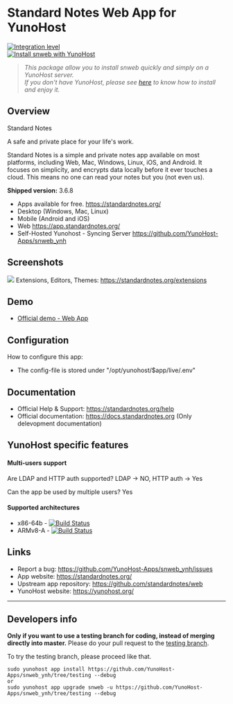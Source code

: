 # Standard Notes Web App for YunoHost

[![Integration level](https://dash.yunohost.org/integration/snweb.svg)](https://dash.yunohost.org/appci/app/snweb)  
[![Install snweb with YunoHost](https://install-app.yunohost.org/install-with-yunohost.svg)](https://install-app.yunohost.org/?app=snweb)

> *This package allow you to install snweb quickly and simply on a YunoHost server.  
If you don't have YunoHost, please see [here](https://yunohost.org/#/install) to know how to install and enjoy it.*

## Overview
Standard Notes

A safe and private place for your life's work.

Standard Notes is a simple and private notes app available on most platforms, including Web, Mac, Windows, Linux, iOS, and Android. It focuses on simplicity, and encrypts data locally before it ever touches a cloud. This means no one can read your notes but you (not even us).

**Shipped version:** 3.6.8
* Apps available for free. https://standardnotes.org/ 
* Desktop (Windows, Mac, Linux)
* Mobile (Android and iOS)
* Web https://app.standardnotes.org/
* Self-Hosted Yunohost - Syncing Server https://github.com/YunoHost-Apps/snweb_ynh

## Screenshots

![](https://camo.githubusercontent.com/ca3744729c6c33f2f42d7917a4e7167c12a786615e14d1719f7d1ec6ed77aae8/68747470733a2f2f7374616e646172646e6f7465732e6f72672f6173736574732f686f6d65706167652d6865726f2e706e67)
Extensions, Editors, Themes: https://standardnotes.org/extensions


## Demo

 * [Official demo - Web App](https://standardnotes.org/demo)

## Configuration

How to configure this app:
* The config-file is stored under "/opt/yunohost/$app/live/.env"

## Documentation

 * Official Help & Support: https://standardnotes.org/help
 * Official documentation: https://docs.standardnotes.org (Only delevopment documentation)

## YunoHost specific features

#### Multi-users support

Are LDAP and HTTP auth supported? LDAP -> NO,  HTTP auth -> Yes

Can the app be used by multiple users?	Yes

#### Supported architectures

 * x86-64b - [![Build Status](https://ci-apps.yunohost.org/ci/logs/snweb%20%28Apps%29.svg)](https://ci-apps.yunohost.org/ci/apps/snweb/)
 * ARMv8-A - [![Build Status](https://ci-apps-arm.yunohost.org/ci/logs/snweb%20%28Apps%29.svg)](https://ci-apps-arm.yunohost.org/ci/apps/snweb/)

## Links

 * Report a bug: https://github.com/YunoHost-Apps/snweb_ynh/issues
 * App website: https://standardnotes.org/
 * Upstream app repository: https://github.com/standardnotes/web
 * YunoHost website: https://yunohost.org/

---

Developers info
----------------

**Only if you want to use a testing branch for coding, instead of merging directly into master.**
Please do your pull request to the [testing branch](https://github.com/YunoHost-Apps/snweb_ynh/tree/testing).

To try the testing branch, please proceed like that.
```
sudo yunohost app install https://github.com/YunoHost-Apps/snweb_ynh/tree/testing --debug
or
sudo yunohost app upgrade snweb -u https://github.com/YunoHost-Apps/snweb_ynh/tree/testing --debug
```
